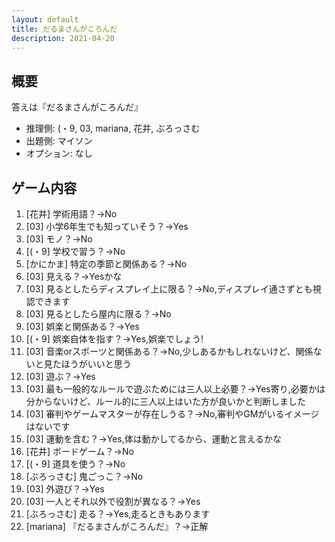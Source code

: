 ```yaml
---
layout: default
title: だるまさんがころんだ
description: 2021-04-20
---
```


## 概要

答えは『だるまさんがころんだ』

- 推理側: (・9, 03, mariana, 花井, ぶろっさむ
- 出題側: マイソン
- オプション: なし

## ゲーム内容

1. \[花井\] 学術用語？→No
2. \[03\] 小学6年生でも知っていそう？→Yes
3. \[03\] モノ？→No
4. \[(・9\] 学校で習う？→No
5. \[かにかま\] 特定の季節と関係ある？→No
6. \[03\] 見える？→Yesかな
7. \[03\] 見るとしたらディスプレイ上に限る？→No,ディスプレイ通さずとも視認できます
8. \[03\] 見るとしたら屋内に限る？→No
9. \[03\] 娯楽と関係ある？→Yes
10. \[(・9\] 娯楽自体を指す？→Yes,娯楽でしょう!
11. \[03\] 音楽orスポーツと関係ある？→No,少しあるかもしれないけど、関係ないと見たほうがいいと思う
12. \[03\] 遊ぶ？→Yes
13. \[03\] 最も一般的なルールで遊ぶためには三人以上必要？→Yes寄り,必要かは分からないけど、ルール的に三人以上はいた方が良いかと判断しました
14. \[03\] 審判やゲームマスターが存在しうる？→No,審判やGMがいるイメージはないです
15. \[03\] 運動を含む？→Yes,体は動かしてるから、運動と言えるかな
16. \[花井\] ボードゲーム？→No
17. \[(・9\] 道具を使う？→No
18. \[ぶろっさむ\] 鬼ごっこ？→No
19. \[03\] 外遊び？→Yes
20. \[03\] 一人とそれ以外で役割が異なる？→Yes
21. \[ぶろっさむ\] 走る？→Yes,走るときもあります
22. \[mariana\] 『だるまさんがころんだ』？→正解
